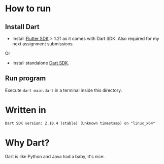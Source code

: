 # How to run
## Install Dart
- Install [Flutter SDK](https://flutter.dev/docs/get-started/install) > 1.21 as it comes with Dart SDK. Also required for my next assignment submissions.

Or
- Install standalone [Dart SDK](https://dart.dev/get-dart).

## Run program
Execute `dart main.dart` in a terminal inside this directory.

# Written in
`Dart SDK version: 2.10.4 (stable) (Unknown timestamp) on "linux_x64"`

# Why Dart?
Dart is like Python and Java had a baby, it's nice.
